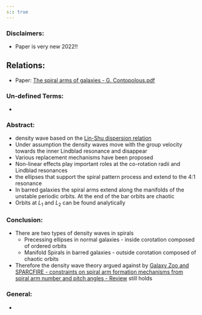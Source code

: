 ```yaml
---
s:: true
---
```

### Disclaimers:
- Paper is very new 2022!!

## Relations:
- Paper: [The spiral arms of galaxies - G. Contopolous.pdf](../../../PDFs/The%20spiral%20arms%20of%20galaxies%20-%20G.%20Contopolous.pdf)

### Un-defined Terms:
- 

### Abstract:
- density wave based on the [Lin-Shu dispersion relation](../Notes/Lin-Shu%20dispersion%20relation.md) 
- Under assumption the density waves move with the group velocity towards the inner Lindblad resonance and disappear 
- Various replacement mechanisms have been proposed
- Non-linear effects play important roles at the co-rotation radii and Lindblad resonances
- the ellipses that support the spiral pattern process and extend to the 4:1 resonance
- In barred galaxies the spiral arms extend along the manifolds of the unstable periodic orbits. At the end of the bar orbits are chaotic 
- Orbits at $L_1$ and $L_2$ can be found analytically

### Conclusion:
- There are two types of density waves in spirals
	- Precessing ellipses in normal galaxies - inside corotation composed of ordered orbits
	- Manifold Spirals in barred galaxies - outside corotation composed of chaotic orbits
- Therefore the density wave theory argued against by [Galaxy Zoo and SPARCFIRE - constraints on spiral arm formation mechanisms from spiral arm number and pitch angles - Review](Galaxy%20Zoo%20and%20SPARCFIRE%20-%20constraints%20on%20spiral%20arm%20formation%20mechanisms%20from%20spiral%20arm%20number%20and%20pitch%20angles%20-%20Review.md) still holds


### General:
- 
